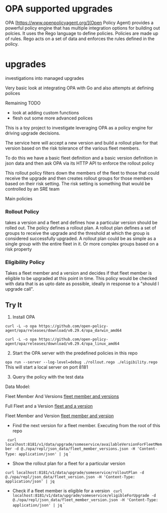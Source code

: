 # OPA supported upgrades


OPA [https://www.openpolicyagent.org/](Open Policy Agent) provides a powerful policy engine that has multiple integration options for building out polcies. It uses the Rego
language to define policies. Policies are made up of rules. Rego acts on a set of data and enforces the rules defined in the policy.

# upgrades
investigations into managed upgrades


Very basic look at integrating OPA with Go and also attempts at defining polices 


Remaining TODO

- look at adding custom functions 
- flesh out some more advanced polices


This is a toy project to investigate leveraging OPA as a policy engine for driving upgrade decisions.


The service here will accept a new version and build a rollout plan for that version based on the risk tolerance of the various fleet members.

To do this we have a basic fleet definition and a basic version definition in json data and then ask OPA via its HTTP API to enforce the rollout policy

This rollout policy filters down the members of the fleet to those that could receive the upgrade and then creates rollout groups for those members
based on their risk setting.
The risk setting is something that would be controlled by an SRE team


Main policies 

### Rollout Policy
takes a version and a fleet and defines how a particular version should be rolled out. The policy defines a rollout plan.
A rollout plan defines a set of groups to receive the upgrade and the threshold at which the group is considered successfully upgraded.
A rollout plan could be as simple as a single group with the entire fleet in it. Or more complex groups based on a risk property

 
### Eligibility Policy
Takes a fleet member and a version and decides if that fleet member is eligible to be upgraded at this point in time. This policy
would be checked with data that is as upto date as possible, ideally in response to a "should I upgrade call". 


## Try It

1) Install OPA 

`
curl -L -o opa https://github.com/open-policy-agent/opa/releases/download/v0.29.4/opa_darwin_amd64
`

`
curl -L -o opa https://github.com/open-policy-agent/opa/releases/download/v0.29.4/opa_linux_amd64
`


2) Start the OPA server with the predefined policies in this repo

`
opa run --server --log-level=debug ./rollout.rego ./eligibility.rego
`
This will start a local server on port 8181


3) Query the policy with the test data

Data Model:

Fleet Member And Versions [fleet member and versions](opa/repl/json_data/fleet_member_versions.json)

Full Fleet and a Version [fleet and a version](opa/repl/json_data/fleet_version.json)

Fleet Member and Version [fleet member and version](opa/repl/json_data/fleet_member_version.json) 


- Find the next version for a fleet member. Executing from the root of this repo

`
curl localhost:8181/v1/data/upgrade/someservice/availableVersionForFleetMember -d @./opa/repl/json_data/fleet_member_versions.json -H 'Content-Type: application/json' | jq`
`

- Show the rollout plan for a fleet for a particular version

`
curl localhost:8181/v1/data/upgrade/someservice/rolloutPlan -d @./opa/repl/json_data/fleet_version.json -H 'Content-Type: application/json' | jq
`


- Check if a fleet member is eligible for a version
`
curl localhost:8181/v1/data/upgrade/someservice/eligibleForUpgrade -d @./opa/repl/json_data/fleet_member_version.json -H 'Content-Type: application/json' | jq`
`

